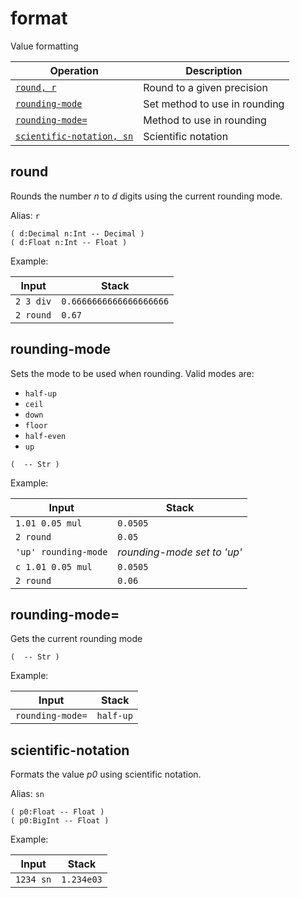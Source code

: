 <!-- Document generated by "gen-doc"; DO NOT EDIT -->
# format

Value formatting

| Operation                                  | Description
|--------------------------------------------|---------------
| [`round, r`](#round)                       | Round to a given precision
| [`rounding-mode`](#rounding-mode)          | Set method to use in rounding
| [`rounding-mode=`](#rounding-mode=)        | Method to use in rounding
| [`scientific-notation, sn`](#scientific-notation) | Scientific notation


## round

Rounds the number *n* to *d* digits using the current rounding mode.

Alias: `r`

```
( d:Decimal n:Int -- Decimal )
( d:Float n:Int -- Float )
```

Example:

<!-- test: round -->

| Input     | Stack
|-----------|---------------
| `2 3 div` | `0.6666666666666666666`
| `2 round` | `0.67`

## rounding-mode

Sets the mode to be used when rounding. Valid modes are:

- `half-up`
- `ceil`
- `down`
- `floor`
- `half-even`
- `up`


```
(  -- Str )
```

Example:

<!-- test: rounding-mode -->

| Input                | Stack
|----------------------|---------------
| `1.01 0.05 mul     ` | `0.0505`
| `2 round           ` | `0.05`
| `'up' rounding-mode` | *rounding-mode set to 'up'*
| `c 1.01 0.05 mul   ` | `0.0505`
| `2 round           ` | `0.06`

## rounding-mode=

Gets the current rounding mode

```
(  -- Str )
```

Example:

<!-- test: rounding-mode= -->

| Input            | Stack
|------------------|---------------
| `rounding-mode=` | `half-up`

## scientific-notation

Formats the value *p0* using scientific notation.

Alias: `sn`

```
( p0:Float -- Float )
( p0:BigInt -- Float )
```

Example:

<!-- test: scientific-notation -->

| Input     | Stack
|-----------|---------------
| `1234 sn` | `1.234e03`
